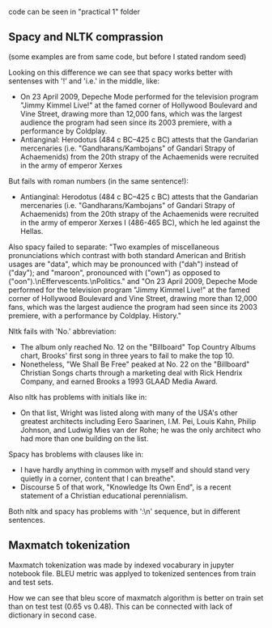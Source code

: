 code can be seen in "practical 1" folder
## Spacy and NLTK comprassion
(some examples are from same code, but before I stated random seed)

Looking on this difference we can see that spacy works better with sentenses with '!' and 'i.e.' in the middle, like:

- On 23 April 2009, Depeche Mode performed for the television program "Jimmy Kimmel Live!" at the famed corner of Hollywood Boulevard and Vine Street, drawing more than 12,000 fans, which was the largest audience the program had seen since its 2003 premiere, with a performance by Coldplay.
- Antianginal: Herodotus (484 c BC–425 c BC) attests that the Gandarian mercenaries (i.e. "Gandharans/Kambojans" of Gandari Strapy of Achaemenids) from the 20th strapy of the Achaemenids were recruited in the army of emperor Xerxes

But fails with roman numbers (in the same sentence!):

- Antianginal: Herodotus (484 c BC–425 c BC) attests that the Gandarian mercenaries (i.e. "Gandharans/Kambojans" of Gandari Strapy of Achaemenids) from the 20th strapy of the Achaemenids were recruited in the army of emperor Xerxes I (486-465 BC), which he led against the Hellas.

Also spacy failed to separate: "Two examples of miscellaneous pronunciations which contrast with both standard American and British usages are "data", which may be pronounced with ("dah") instead of ("day"); and "maroon", pronounced with ("own") as opposed to ("oon").\nEffervescents.\nPolitics." and "On 23 April 2009, Depeche Mode performed for the television program "Jimmy Kimmel Live!" at the famed corner of Hollywood Boulevard and Vine Street, drawing more than 12,000 fans, which was the largest audience the program had seen since its 2003 premiere, with a performance by Coldplay.
History."

Nltk fails with 'No.' abbreviation:

- The album only reached No. 12 on the "Billboard" Top Country Albums chart, Brooks' first song in three years to fail to make the top 10.
- Nonetheless, "We Shall Be Free" peaked at No. 22 on the "Billboard" Christian Songs charts through a marketing deal with Rick Hendrix Company, and earned Brooks a 1993 GLAAD Media Award.

Also nltk has problems with initials like in:

- On that list, Wright was listed along with many of the USA's other greatest architects including Eero Saarinen, I.M. Pei, Louis Kahn, Philip Johnson, and Ludwig Mies van der Rohe; he was the only architect who had more than one building on the list.

Spacy has broblems with clauses like in:
- I have hardly anything in common with myself and should stand very quietly in a corner, content that I can breathe".
- Discourse 5 of that work, "Knowledge Its Own End", is a recent statement of a Christian educational perennialism.

Both nltk and spacy has problems with ':\n' sequence, but in different sentences.

## Maxmatch tokenization

Maxmatch tokenization was made by indexed vocaburary in jupyter notebook file. BLEU metric was applyed to tokenized sentences from train and test sets.

How we can see that bleu score of maxmatch algorithm is better on train set than on test test (0.65 vs 0.48).
This can be connected with lack of dictionary in second case.
